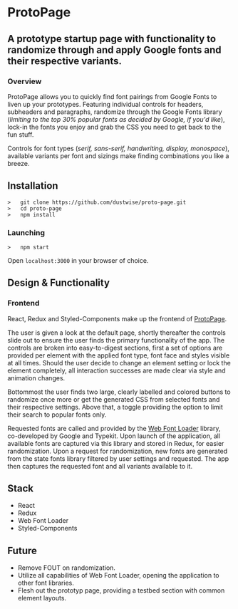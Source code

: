 # ProtoPage
## A prototype startup page with functionality to randomize through and apply Google fonts and their respective variants.

### Overview
ProtoPage allows you to quickly find font pairings from Google Fonts to liven up your prototypes. Featuring individual controls for headers, subheaders and paragraphs, randomize through the Google Fonts library (*limiting to the top 30% popular fonts as decided by Google, if you'd like*), lock-in the fonts you enjoy and grab the CSS you need to get back to the fun stuff.

Controls for font types (*serif, sans-serif, handwriting, display, monospace*), available variants per font and sizings make finding combinations you like a breeze.

## Installation

```
>   git clone https://github.com/dustwise/proto-page.git
>   cd proto-page
>   npm install
```

### Launching

```
>   npm start
```

Open `localhost:3000` in your browser of choice.

## Design & Functionality

### Frontend

React, Redux and Styled-Components make up the frontend of [ProtoPage](http://protopage.dustwise.com). 

The user is given a look at the default page, shortly thereafter the controls slide out to ensure the user finds the primary functionality of the app. The controls are broken into easy-to-digest sections, first a set of options are provided per element with the applied font type, font face and styles visible at all times. Should the user decide to change an element setting or lock the element completely, all interaction successes are made clear via style and animation changes.

Bottommost the user finds two large, clearly labelled and colored buttons to randomize once more or get the generated CSS from selected fonts and their respective settings. Above that, a toggle providing the option to limit their search to popular fonts only.

Requested fonts are called and provided by the [Web Font Loader](https://github.com/typekit/webfontloader) library, co-developed by Google and Typekit. Upon launch of the application, all available fonts are captured via this library and stored in Redux, for easier randomization. Upon a request for randomization, new fonts are generated from the state fonts library filtered by user settings and requested. The app then captures the requested font and all variants available to it. 


## Stack
- React
- Redux
- Web Font Loader
- Styled-Components

## Future

- Remove FOUT on randomization.
- Utilize all capabilities of Web Font Loader, opening the application to other font libraries.
- Flesh out the prototyp page, providing a testbed section with common element layouts.